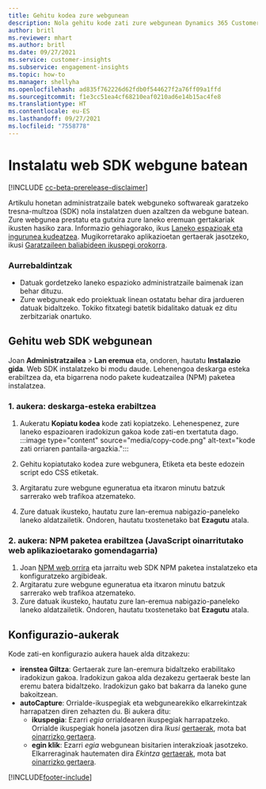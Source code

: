 ```yaml
---
title: Gehitu kodea zure webgunean
description: Nola gehitu kode zati zure webgunean Dynamics 365 Customer Insights gertaerak jasotzeko.
author: britl
ms.reviewer: mhart
ms.author: britl
ms.date: 09/27/2021
ms.service: customer-insights
ms.subservice: engagement-insights
ms.topic: how-to
ms.manager: shellyha
ms.openlocfilehash: ad835f762226d62fdb0f544627f2a76ff09a1ffd
ms.sourcegitcommit: f1e3cc51ea4cf68210eaf0210ad6e14b15ac4fe8
ms.translationtype: HT
ms.contentlocale: eu-ES
ms.lasthandoff: 09/27/2021
ms.locfileid: "7558778"
---
```

# <a name="install-the-web-sdk-on-a-website"></a>Instalatu web SDK webgune batean

[!INCLUDE [cc-beta-prerelease-disclaimer](includes/cc-beta-prerelease-disclaimer.md)]

Artikulu honetan administratzaile batek webguneko softwareak garatzeko tresna-multzoa (SDK) nola instalatzen duen azaltzen da webgune batean. Zure webgunea prestatu eta gutxira zure laneko eremuan gertakariak ikusten hasiko zara. Informazio gehiagorako, ikus [Laneko espazioak eta ingurunea kudeatzea](manage-environments-workspaces.md). Mugikorretarako aplikazioetan gertaerak jasotzeko, ikusi [Garatzaileen baliabideen ikuspegi orokorra](developer-resources.md).


### <a name="prerequisites"></a>Aurrebaldintzak

* Datuak gordetzeko laneko espazioko administratzaile baimenak izan behar dituzu.
* Zure webguneak edo proiektuak linean ostatatu behar dira jardueren datuak bidaltzeko. Tokiko fitxategi batetik bidalitako datuak ez ditu zerbitzariak onartuko.


## <a name="add-web-sdk-to-your-website"></a>Gehitu web SDK webgunean

Joan **Administratzailea** > **Lan eremua** eta, ondoren, hautatu **Instalazio gida**. Web SDK instalatzeko bi modu daude. Lehenengoa deskarga esteka erabiltzea da, eta bigarrena nodo pakete kudeatzailea (NPM) paketea instalatzea.

### <a name="option-1-using-the-download-link"></a>1. aukera: deskarga-esteka erabiltzea

1. Aukeratu **Kopiatu kodea** kode zati kopiatzeko. Lehenespenez, zure laneko espazioaren iradokizun gakoa kode zati-en txertatuta dago.
  :::image type="content" source="media/copy-code.png" alt-text="kode zati orriaren pantaila-argazkia.":::

1. Gehitu kopiatutako kodea zure webgunera, <head> Etiketa eta beste edozein script edo CSS etiketak.
1. Argitaratu zure webgune eguneratua eta itxaron minutu batzuk sarrerako web trafikoa atzemateko.
1. Zure datuak ikusteko, hautatu zure lan-eremua nabigazio-paneleko laneko aldatzailetik. Ondoren, hautatu txostenetako bat **Ezagutu** atala.

### <a name="option-2-using-the-npm-package-recommended-for-javascript-based-web-apps"></a>2. aukera: NPM paketea erabiltzea (JavaScript oinarritutako web aplikazioetarako gomendagarria)

1. Joan [NPM web orrira](https://www.npmjs.com/package/engagementinsights-web) eta jarraitu web SDK NPM paketea instalatzeko eta konfiguratzeko argibideak.
1. Argitaratu zure webgune eguneratua eta itxaron minutu batzuk sarrerako web trafikoa atzemateko.
1. Zure datuak ikusteko, hautatu zure lan-eremua nabigazio-paneleko laneko aldatzailetik. Ondoren, hautatu txostenetako bat **Ezagutu** atala.

## <a name="configuration-options"></a>Konfigurazio-aukerak

Kode zati-en konfigurazio aukera hauek alda ditzakezu:

- **irenstea Giltza**: Gertaerak zure lan-eremura bidaltzeko erabilitako iradokizun gakoa. Iradokizun gakoa alda dezakezu gertaerak beste lan eremu batera bidaltzeko. Iradokizun gako bat bakarra da laneko gune bakoitzean.
- **autoCapture**: Orrialde-ikuspegiak eta webgunearekiko elkarrekintzak harrapatzen diren zehazten du. Bi aukera ditu:
    - **ikuspegia**: Ezarri *egia* orrialdearen ikuspegiak harrapatzeko. Orrialde ikuspegiak honela jasotzen dira *Ikusi* [gertaerak](glossary.md#event), mota bat [oinarrizko gertaera](glossary.md#base-event).
    - **egin klik**: Ezarri *egia* webgunean bisitarien interakzioak jasotzeko. Elkarreraginak hautematen dira *Ekintza* [gertaerak](glossary.md#event), mota bat [oinarrizko gertaera](glossary.md#base-event).

[!INCLUDE[footer-include](../includes/footer-banner.md)]
